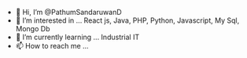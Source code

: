 - 👋 Hi, I’m @PathumSandaruwanD
- 👀 I’m interested in ...  React js, Java, PHP, Python, Javascript, My Sql, Mongo Db
- 🌱 I’m currently learning ...  Industrial IT
- 📫 How to reach me ...

<!---
PathumSandaruwanD/PathumSandaruwanD is a ✨ special ✨ repository because its `README.md` (this file) appears on your GitHub profile.
You can click the Preview link to take a look at your changes.
--->
